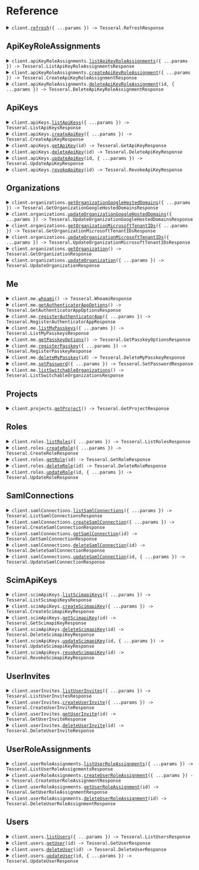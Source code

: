 # Reference

<details><summary><code>client.<a href="/src/Client.ts">refresh</a>({ ...params }) -> Tesseral.RefreshResponse</code></summary>
<dl>
<dd>

#### 🔌 Usage

<dl>
<dd>

<dl>
<dd>

```typescript
await client.refresh();
```

</dd>
</dl>
</dd>
</dl>

#### ⚙️ Parameters

<dl>
<dd>

<dl>
<dd>

**request:** `Tesseral.RefreshRequest`

</dd>
</dl>

<dl>
<dd>

**requestOptions:** `TesseralClient.RequestOptions`

</dd>
</dl>
</dd>
</dl>

</dd>
</dl>
</details>

##

## ApiKeyRoleAssignments

<details><summary><code>client.apiKeyRoleAssignments.<a href="/src/api/resources/apiKeyRoleAssignments/client/Client.ts">listApiKeyRoleAssignments</a>({ ...params }) -> Tesseral.ListApiKeyRoleAssignmentsResponse</code></summary>
<dl>
<dd>

#### 🔌 Usage

<dl>
<dd>

<dl>
<dd>

```typescript
await client.apiKeyRoleAssignments.listApiKeyRoleAssignments();
```

</dd>
</dl>
</dd>
</dl>

#### ⚙️ Parameters

<dl>
<dd>

<dl>
<dd>

**request:** `Tesseral.ApiKeyRoleAssignmentsListApiKeyRoleAssignmentsRequest`

</dd>
</dl>

<dl>
<dd>

**requestOptions:** `ApiKeyRoleAssignments.RequestOptions`

</dd>
</dl>
</dd>
</dl>

</dd>
</dl>
</details>

<details><summary><code>client.apiKeyRoleAssignments.<a href="/src/api/resources/apiKeyRoleAssignments/client/Client.ts">createApiKeyRoleAssignment</a>({ ...params }) -> Tesseral.CreateApiKeyRoleAssignmentResponse</code></summary>
<dl>
<dd>

#### 🔌 Usage

<dl>
<dd>

<dl>
<dd>

```typescript
await client.apiKeyRoleAssignments.createApiKeyRoleAssignment();
```

</dd>
</dl>
</dd>
</dl>

#### ⚙️ Parameters

<dl>
<dd>

<dl>
<dd>

**request:** `Tesseral.CreateApiKeyRoleAssignmentRequest`

</dd>
</dl>

<dl>
<dd>

**requestOptions:** `ApiKeyRoleAssignments.RequestOptions`

</dd>
</dl>
</dd>
</dl>

</dd>
</dl>
</details>

<details><summary><code>client.apiKeyRoleAssignments.<a href="/src/api/resources/apiKeyRoleAssignments/client/Client.ts">deleteApiKeyRoleAssignment</a>(id, { ...params }) -> Tesseral.DeleteApiKeyRoleAssignmentResponse</code></summary>
<dl>
<dd>

#### 🔌 Usage

<dl>
<dd>

<dl>
<dd>

```typescript
await client.apiKeyRoleAssignments.deleteApiKeyRoleAssignment("id");
```

</dd>
</dl>
</dd>
</dl>

#### ⚙️ Parameters

<dl>
<dd>

<dl>
<dd>

**id:** `string`

</dd>
</dl>

<dl>
<dd>

**request:** `Tesseral.ApiKeyRoleAssignmentsDeleteApiKeyRoleAssignmentRequest`

</dd>
</dl>

<dl>
<dd>

**requestOptions:** `ApiKeyRoleAssignments.RequestOptions`

</dd>
</dl>
</dd>
</dl>

</dd>
</dl>
</details>

## ApiKeys

<details><summary><code>client.apiKeys.<a href="/src/api/resources/apiKeys/client/Client.ts">listApiKeys</a>({ ...params }) -> Tesseral.ListApiKeysResponse</code></summary>
<dl>
<dd>

#### 📝 Description

<dl>
<dd>

<dl>
<dd>

List API Keys.

</dd>
</dl>
</dd>
</dl>

#### 🔌 Usage

<dl>
<dd>

<dl>
<dd>

```typescript
await client.apiKeys.listApiKeys();
```

</dd>
</dl>
</dd>
</dl>

#### ⚙️ Parameters

<dl>
<dd>

<dl>
<dd>

**request:** `Tesseral.ApiKeysListApiKeysRequest`

</dd>
</dl>

<dl>
<dd>

**requestOptions:** `ApiKeys.RequestOptions`

</dd>
</dl>
</dd>
</dl>

</dd>
</dl>
</details>

<details><summary><code>client.apiKeys.<a href="/src/api/resources/apiKeys/client/Client.ts">createApiKey</a>({ ...params }) -> Tesseral.CreateApiKeyResponse</code></summary>
<dl>
<dd>

#### 📝 Description

<dl>
<dd>

<dl>
<dd>

Create an API Key for an Organization.

</dd>
</dl>
</dd>
</dl>

#### 🔌 Usage

<dl>
<dd>

<dl>
<dd>

```typescript
await client.apiKeys.createApiKey();
```

</dd>
</dl>
</dd>
</dl>

#### ⚙️ Parameters

<dl>
<dd>

<dl>
<dd>

**request:** `Tesseral.CreateApiKeyRequest`

</dd>
</dl>

<dl>
<dd>

**requestOptions:** `ApiKeys.RequestOptions`

</dd>
</dl>
</dd>
</dl>

</dd>
</dl>
</details>

<details><summary><code>client.apiKeys.<a href="/src/api/resources/apiKeys/client/Client.ts">getApiKey</a>(id) -> Tesseral.GetApiKeyResponse</code></summary>
<dl>
<dd>

#### 📝 Description

<dl>
<dd>

<dl>
<dd>

Get an API Key.

</dd>
</dl>
</dd>
</dl>

#### 🔌 Usage

<dl>
<dd>

<dl>
<dd>

```typescript
await client.apiKeys.getApiKey("id");
```

</dd>
</dl>
</dd>
</dl>

#### ⚙️ Parameters

<dl>
<dd>

<dl>
<dd>

**id:** `string`

</dd>
</dl>

<dl>
<dd>

**requestOptions:** `ApiKeys.RequestOptions`

</dd>
</dl>
</dd>
</dl>

</dd>
</dl>
</details>

<details><summary><code>client.apiKeys.<a href="/src/api/resources/apiKeys/client/Client.ts">deleteApiKey</a>(id) -> Tesseral.DeleteApiKeyResponse</code></summary>
<dl>
<dd>

#### 📝 Description

<dl>
<dd>

<dl>
<dd>

Delete an API Key.

</dd>
</dl>
</dd>
</dl>

#### 🔌 Usage

<dl>
<dd>

<dl>
<dd>

```typescript
await client.apiKeys.deleteApiKey("id");
```

</dd>
</dl>
</dd>
</dl>

#### ⚙️ Parameters

<dl>
<dd>

<dl>
<dd>

**id:** `string`

</dd>
</dl>

<dl>
<dd>

**requestOptions:** `ApiKeys.RequestOptions`

</dd>
</dl>
</dd>
</dl>

</dd>
</dl>
</details>

<details><summary><code>client.apiKeys.<a href="/src/api/resources/apiKeys/client/Client.ts">updateApiKey</a>(id, { ...params }) -> Tesseral.UpdateApiKeyResponse</code></summary>
<dl>
<dd>

#### 📝 Description

<dl>
<dd>

<dl>
<dd>

Update an API Key.

</dd>
</dl>
</dd>
</dl>

#### 🔌 Usage

<dl>
<dd>

<dl>
<dd>

```typescript
await client.apiKeys.updateApiKey("id");
```

</dd>
</dl>
</dd>
</dl>

#### ⚙️ Parameters

<dl>
<dd>

<dl>
<dd>

**id:** `string`

</dd>
</dl>

<dl>
<dd>

**request:** `Tesseral.UpdateApiKeyRequest`

</dd>
</dl>

<dl>
<dd>

**requestOptions:** `ApiKeys.RequestOptions`

</dd>
</dl>
</dd>
</dl>

</dd>
</dl>
</details>

<details><summary><code>client.apiKeys.<a href="/src/api/resources/apiKeys/client/Client.ts">revokeApiKey</a>(id) -> Tesseral.RevokeApiKeyResponse</code></summary>
<dl>
<dd>

#### 📝 Description

<dl>
<dd>

<dl>
<dd>

Revoke an API Key.

</dd>
</dl>
</dd>
</dl>

#### 🔌 Usage

<dl>
<dd>

<dl>
<dd>

```typescript
await client.apiKeys.revokeApiKey("id");
```

</dd>
</dl>
</dd>
</dl>

#### ⚙️ Parameters

<dl>
<dd>

<dl>
<dd>

**id:** `string`

</dd>
</dl>

<dl>
<dd>

**requestOptions:** `ApiKeys.RequestOptions`

</dd>
</dl>
</dd>
</dl>

</dd>
</dl>
</details>

## Organizations

<details><summary><code>client.organizations.<a href="/src/api/resources/organizations/client/Client.ts">getOrganizationGoogleHostedDomains</a>({ ...params }) -> Tesseral.GetOrganizationGoogleHostedDomainsResponse</code></summary>
<dl>
<dd>

#### 🔌 Usage

<dl>
<dd>

<dl>
<dd>

```typescript
await client.organizations.getOrganizationGoogleHostedDomains();
```

</dd>
</dl>
</dd>
</dl>

#### ⚙️ Parameters

<dl>
<dd>

<dl>
<dd>

**request:** `Tesseral.OrganizationsGetOrganizationGoogleHostedDomainsRequest`

</dd>
</dl>

<dl>
<dd>

**requestOptions:** `Organizations.RequestOptions`

</dd>
</dl>
</dd>
</dl>

</dd>
</dl>
</details>

<details><summary><code>client.organizations.<a href="/src/api/resources/organizations/client/Client.ts">updateOrganizationGoogleHostedDomains</a>({ ...params }) -> Tesseral.UpdateOrganizationGoogleHostedDomainsResponse</code></summary>
<dl>
<dd>

#### 🔌 Usage

<dl>
<dd>

<dl>
<dd>

```typescript
await client.organizations.updateOrganizationGoogleHostedDomains({
    body: {},
});
```

</dd>
</dl>
</dd>
</dl>

#### ⚙️ Parameters

<dl>
<dd>

<dl>
<dd>

**request:** `Tesseral.OrganizationsUpdateOrganizationGoogleHostedDomainsRequest`

</dd>
</dl>

<dl>
<dd>

**requestOptions:** `Organizations.RequestOptions`

</dd>
</dl>
</dd>
</dl>

</dd>
</dl>
</details>

<details><summary><code>client.organizations.<a href="/src/api/resources/organizations/client/Client.ts">getOrganizationMicrosoftTenantIDs</a>({ ...params }) -> Tesseral.GetOrganizationMicrosoftTenantIDsResponse</code></summary>
<dl>
<dd>

#### 🔌 Usage

<dl>
<dd>

<dl>
<dd>

```typescript
await client.organizations.getOrganizationMicrosoftTenantIDs();
```

</dd>
</dl>
</dd>
</dl>

#### ⚙️ Parameters

<dl>
<dd>

<dl>
<dd>

**request:** `Tesseral.OrganizationsGetOrganizationMicrosoftTenantIDsRequest`

</dd>
</dl>

<dl>
<dd>

**requestOptions:** `Organizations.RequestOptions`

</dd>
</dl>
</dd>
</dl>

</dd>
</dl>
</details>

<details><summary><code>client.organizations.<a href="/src/api/resources/organizations/client/Client.ts">updateOrganizationMicrosoftTenantIDs</a>({ ...params }) -> Tesseral.UpdateOrganizationMicrosoftTenantIDsResponse</code></summary>
<dl>
<dd>

#### 🔌 Usage

<dl>
<dd>

<dl>
<dd>

```typescript
await client.organizations.updateOrganizationMicrosoftTenantIDs({
    body: {},
});
```

</dd>
</dl>
</dd>
</dl>

#### ⚙️ Parameters

<dl>
<dd>

<dl>
<dd>

**request:** `Tesseral.OrganizationsUpdateOrganizationMicrosoftTenantIDsRequest`

</dd>
</dl>

<dl>
<dd>

**requestOptions:** `Organizations.RequestOptions`

</dd>
</dl>
</dd>
</dl>

</dd>
</dl>
</details>

<details><summary><code>client.organizations.<a href="/src/api/resources/organizations/client/Client.ts">getOrganization</a>() -> Tesseral.GetOrganizationResponse</code></summary>
<dl>
<dd>

#### 🔌 Usage

<dl>
<dd>

<dl>
<dd>

```typescript
await client.organizations.getOrganization();
```

</dd>
</dl>
</dd>
</dl>

#### ⚙️ Parameters

<dl>
<dd>

<dl>
<dd>

**requestOptions:** `Organizations.RequestOptions`

</dd>
</dl>
</dd>
</dl>

</dd>
</dl>
</details>

<details><summary><code>client.organizations.<a href="/src/api/resources/organizations/client/Client.ts">updateOrganization</a>({ ...params }) -> Tesseral.UpdateOrganizationResponse</code></summary>
<dl>
<dd>

#### 🔌 Usage

<dl>
<dd>

<dl>
<dd>

```typescript
await client.organizations.updateOrganization({});
```

</dd>
</dl>
</dd>
</dl>

#### ⚙️ Parameters

<dl>
<dd>

<dl>
<dd>

**request:** `Tesseral.Organization`

</dd>
</dl>

<dl>
<dd>

**requestOptions:** `Organizations.RequestOptions`

</dd>
</dl>
</dd>
</dl>

</dd>
</dl>
</details>

## Me

<details><summary><code>client.me.<a href="/src/api/resources/me/client/Client.ts">whoami</a>() -> Tesseral.WhoamiResponse</code></summary>
<dl>
<dd>

#### 🔌 Usage

<dl>
<dd>

<dl>
<dd>

```typescript
await client.me.whoami();
```

</dd>
</dl>
</dd>
</dl>

#### ⚙️ Parameters

<dl>
<dd>

<dl>
<dd>

**requestOptions:** `Me.RequestOptions`

</dd>
</dl>
</dd>
</dl>

</dd>
</dl>
</details>

<details><summary><code>client.me.<a href="/src/api/resources/me/client/Client.ts">getAuthenticatorAppOptions</a>() -> Tesseral.GetAuthenticatorAppOptionsResponse</code></summary>
<dl>
<dd>

#### 🔌 Usage

<dl>
<dd>

<dl>
<dd>

```typescript
await client.me.getAuthenticatorAppOptions();
```

</dd>
</dl>
</dd>
</dl>

#### ⚙️ Parameters

<dl>
<dd>

<dl>
<dd>

**requestOptions:** `Me.RequestOptions`

</dd>
</dl>
</dd>
</dl>

</dd>
</dl>
</details>

<details><summary><code>client.me.<a href="/src/api/resources/me/client/Client.ts">registerAuthenticatorApp</a>({ ...params }) -> Tesseral.RegisterAuthenticatorAppResponse</code></summary>
<dl>
<dd>

#### 🔌 Usage

<dl>
<dd>

<dl>
<dd>

```typescript
await client.me.registerAuthenticatorApp();
```

</dd>
</dl>
</dd>
</dl>

#### ⚙️ Parameters

<dl>
<dd>

<dl>
<dd>

**request:** `Tesseral.RegisterAuthenticatorAppRequest`

</dd>
</dl>

<dl>
<dd>

**requestOptions:** `Me.RequestOptions`

</dd>
</dl>
</dd>
</dl>

</dd>
</dl>
</details>

<details><summary><code>client.me.<a href="/src/api/resources/me/client/Client.ts">listMyPasskeys</a>({ ...params }) -> Tesseral.ListMyPasskeysResponse</code></summary>
<dl>
<dd>

#### 🔌 Usage

<dl>
<dd>

<dl>
<dd>

```typescript
await client.me.listMyPasskeys();
```

</dd>
</dl>
</dd>
</dl>

#### ⚙️ Parameters

<dl>
<dd>

<dl>
<dd>

**request:** `Tesseral.MeListMyPasskeysRequest`

</dd>
</dl>

<dl>
<dd>

**requestOptions:** `Me.RequestOptions`

</dd>
</dl>
</dd>
</dl>

</dd>
</dl>
</details>

<details><summary><code>client.me.<a href="/src/api/resources/me/client/Client.ts">getPasskeyOptions</a>() -> Tesseral.GetPasskeyOptionsResponse</code></summary>
<dl>
<dd>

#### 🔌 Usage

<dl>
<dd>

<dl>
<dd>

```typescript
await client.me.getPasskeyOptions();
```

</dd>
</dl>
</dd>
</dl>

#### ⚙️ Parameters

<dl>
<dd>

<dl>
<dd>

**requestOptions:** `Me.RequestOptions`

</dd>
</dl>
</dd>
</dl>

</dd>
</dl>
</details>

<details><summary><code>client.me.<a href="/src/api/resources/me/client/Client.ts">registerPasskey</a>({ ...params }) -> Tesseral.RegisterPasskeyResponse</code></summary>
<dl>
<dd>

#### 🔌 Usage

<dl>
<dd>

<dl>
<dd>

```typescript
await client.me.registerPasskey();
```

</dd>
</dl>
</dd>
</dl>

#### ⚙️ Parameters

<dl>
<dd>

<dl>
<dd>

**request:** `Tesseral.RegisterPasskeyRequest`

</dd>
</dl>

<dl>
<dd>

**requestOptions:** `Me.RequestOptions`

</dd>
</dl>
</dd>
</dl>

</dd>
</dl>
</details>

<details><summary><code>client.me.<a href="/src/api/resources/me/client/Client.ts">deleteMyPasskey</a>(id) -> Tesseral.DeleteMyPasskeyResponse</code></summary>
<dl>
<dd>

#### 🔌 Usage

<dl>
<dd>

<dl>
<dd>

```typescript
await client.me.deleteMyPasskey("id");
```

</dd>
</dl>
</dd>
</dl>

#### ⚙️ Parameters

<dl>
<dd>

<dl>
<dd>

**id:** `string`

</dd>
</dl>

<dl>
<dd>

**requestOptions:** `Me.RequestOptions`

</dd>
</dl>
</dd>
</dl>

</dd>
</dl>
</details>

<details><summary><code>client.me.<a href="/src/api/resources/me/client/Client.ts">setPassword</a>({ ...params }) -> Tesseral.SetPasswordResponse</code></summary>
<dl>
<dd>

#### 📝 Description

<dl>
<dd>

<dl>
<dd>

Sets a user's password.

</dd>
</dl>
</dd>
</dl>

#### 🔌 Usage

<dl>
<dd>

<dl>
<dd>

```typescript
await client.me.setPassword();
```

</dd>
</dl>
</dd>
</dl>

#### ⚙️ Parameters

<dl>
<dd>

<dl>
<dd>

**request:** `Tesseral.SetPasswordRequest`

</dd>
</dl>

<dl>
<dd>

**requestOptions:** `Me.RequestOptions`

</dd>
</dl>
</dd>
</dl>

</dd>
</dl>
</details>

<details><summary><code>client.me.<a href="/src/api/resources/me/client/Client.ts">listSwitchableOrganizations</a>() -> Tesseral.ListSwitchableOrganizationsResponse</code></summary>
<dl>
<dd>

#### 🔌 Usage

<dl>
<dd>

<dl>
<dd>

```typescript
await client.me.listSwitchableOrganizations();
```

</dd>
</dl>
</dd>
</dl>

#### ⚙️ Parameters

<dl>
<dd>

<dl>
<dd>

**requestOptions:** `Me.RequestOptions`

</dd>
</dl>
</dd>
</dl>

</dd>
</dl>
</details>

## Projects

<details><summary><code>client.projects.<a href="/src/api/resources/projects/client/Client.ts">getProject</a>() -> Tesseral.GetProjectResponse</code></summary>
<dl>
<dd>

#### 🔌 Usage

<dl>
<dd>

<dl>
<dd>

```typescript
await client.projects.getProject();
```

</dd>
</dl>
</dd>
</dl>

#### ⚙️ Parameters

<dl>
<dd>

<dl>
<dd>

**requestOptions:** `Projects.RequestOptions`

</dd>
</dl>
</dd>
</dl>

</dd>
</dl>
</details>

## Roles

<details><summary><code>client.roles.<a href="/src/api/resources/roles/client/Client.ts">listRoles</a>({ ...params }) -> Tesseral.ListRolesResponse</code></summary>
<dl>
<dd>

#### 📝 Description

<dl>
<dd>

<dl>
<dd>

List Roles.

</dd>
</dl>
</dd>
</dl>

#### 🔌 Usage

<dl>
<dd>

<dl>
<dd>

```typescript
await client.roles.listRoles();
```

</dd>
</dl>
</dd>
</dl>

#### ⚙️ Parameters

<dl>
<dd>

<dl>
<dd>

**request:** `Tesseral.RolesListRolesRequest`

</dd>
</dl>

<dl>
<dd>

**requestOptions:** `Roles.RequestOptions`

</dd>
</dl>
</dd>
</dl>

</dd>
</dl>
</details>

<details><summary><code>client.roles.<a href="/src/api/resources/roles/client/Client.ts">createRole</a>({ ...params }) -> Tesseral.CreateRoleResponse</code></summary>
<dl>
<dd>

#### 📝 Description

<dl>
<dd>

<dl>
<dd>

Create a Role.

</dd>
</dl>
</dd>
</dl>

#### 🔌 Usage

<dl>
<dd>

<dl>
<dd>

```typescript
await client.roles.createRole({});
```

</dd>
</dl>
</dd>
</dl>

#### ⚙️ Parameters

<dl>
<dd>

<dl>
<dd>

**request:** `Tesseral.Role`

</dd>
</dl>

<dl>
<dd>

**requestOptions:** `Roles.RequestOptions`

</dd>
</dl>
</dd>
</dl>

</dd>
</dl>
</details>

<details><summary><code>client.roles.<a href="/src/api/resources/roles/client/Client.ts">getRole</a>(id) -> Tesseral.GetRoleResponse</code></summary>
<dl>
<dd>

#### 📝 Description

<dl>
<dd>

<dl>
<dd>

Get a Role.

</dd>
</dl>
</dd>
</dl>

#### 🔌 Usage

<dl>
<dd>

<dl>
<dd>

```typescript
await client.roles.getRole("id");
```

</dd>
</dl>
</dd>
</dl>

#### ⚙️ Parameters

<dl>
<dd>

<dl>
<dd>

**id:** `string`

</dd>
</dl>

<dl>
<dd>

**requestOptions:** `Roles.RequestOptions`

</dd>
</dl>
</dd>
</dl>

</dd>
</dl>
</details>

<details><summary><code>client.roles.<a href="/src/api/resources/roles/client/Client.ts">deleteRole</a>(id) -> Tesseral.DeleteRoleResponse</code></summary>
<dl>
<dd>

#### 📝 Description

<dl>
<dd>

<dl>
<dd>

Delete a Role.

</dd>
</dl>
</dd>
</dl>

#### 🔌 Usage

<dl>
<dd>

<dl>
<dd>

```typescript
await client.roles.deleteRole("id");
```

</dd>
</dl>
</dd>
</dl>

#### ⚙️ Parameters

<dl>
<dd>

<dl>
<dd>

**id:** `string`

</dd>
</dl>

<dl>
<dd>

**requestOptions:** `Roles.RequestOptions`

</dd>
</dl>
</dd>
</dl>

</dd>
</dl>
</details>

<details><summary><code>client.roles.<a href="/src/api/resources/roles/client/Client.ts">updateRole</a>(id, { ...params }) -> Tesseral.UpdateRoleResponse</code></summary>
<dl>
<dd>

#### 📝 Description

<dl>
<dd>

<dl>
<dd>

Update a Role.

</dd>
</dl>
</dd>
</dl>

#### 🔌 Usage

<dl>
<dd>

<dl>
<dd>

```typescript
await client.roles.updateRole("id", {});
```

</dd>
</dl>
</dd>
</dl>

#### ⚙️ Parameters

<dl>
<dd>

<dl>
<dd>

**id:** `string`

</dd>
</dl>

<dl>
<dd>

**request:** `Tesseral.Role`

</dd>
</dl>

<dl>
<dd>

**requestOptions:** `Roles.RequestOptions`

</dd>
</dl>
</dd>
</dl>

</dd>
</dl>
</details>

## SamlConnections

<details><summary><code>client.samlConnections.<a href="/src/api/resources/samlConnections/client/Client.ts">listSamlConnections</a>({ ...params }) -> Tesseral.ListSamlConnectionsResponse</code></summary>
<dl>
<dd>

#### 🔌 Usage

<dl>
<dd>

<dl>
<dd>

```typescript
await client.samlConnections.listSamlConnections();
```

</dd>
</dl>
</dd>
</dl>

#### ⚙️ Parameters

<dl>
<dd>

<dl>
<dd>

**request:** `Tesseral.SamlConnectionsListSamlConnectionsRequest`

</dd>
</dl>

<dl>
<dd>

**requestOptions:** `SamlConnections.RequestOptions`

</dd>
</dl>
</dd>
</dl>

</dd>
</dl>
</details>

<details><summary><code>client.samlConnections.<a href="/src/api/resources/samlConnections/client/Client.ts">createSamlConnection</a>({ ...params }) -> Tesseral.CreateSamlConnectionResponse</code></summary>
<dl>
<dd>

#### 🔌 Usage

<dl>
<dd>

<dl>
<dd>

```typescript
await client.samlConnections.createSamlConnection({});
```

</dd>
</dl>
</dd>
</dl>

#### ⚙️ Parameters

<dl>
<dd>

<dl>
<dd>

**request:** `Tesseral.SamlConnection`

</dd>
</dl>

<dl>
<dd>

**requestOptions:** `SamlConnections.RequestOptions`

</dd>
</dl>
</dd>
</dl>

</dd>
</dl>
</details>

<details><summary><code>client.samlConnections.<a href="/src/api/resources/samlConnections/client/Client.ts">getSamlConnection</a>(id) -> Tesseral.GetSamlConnectionResponse</code></summary>
<dl>
<dd>

#### 🔌 Usage

<dl>
<dd>

<dl>
<dd>

```typescript
await client.samlConnections.getSamlConnection("id");
```

</dd>
</dl>
</dd>
</dl>

#### ⚙️ Parameters

<dl>
<dd>

<dl>
<dd>

**id:** `string`

</dd>
</dl>

<dl>
<dd>

**requestOptions:** `SamlConnections.RequestOptions`

</dd>
</dl>
</dd>
</dl>

</dd>
</dl>
</details>

<details><summary><code>client.samlConnections.<a href="/src/api/resources/samlConnections/client/Client.ts">deleteSamlConnection</a>(id) -> Tesseral.DeleteSamlConnectionResponse</code></summary>
<dl>
<dd>

#### 🔌 Usage

<dl>
<dd>

<dl>
<dd>

```typescript
await client.samlConnections.deleteSamlConnection("id");
```

</dd>
</dl>
</dd>
</dl>

#### ⚙️ Parameters

<dl>
<dd>

<dl>
<dd>

**id:** `string`

</dd>
</dl>

<dl>
<dd>

**requestOptions:** `SamlConnections.RequestOptions`

</dd>
</dl>
</dd>
</dl>

</dd>
</dl>
</details>

<details><summary><code>client.samlConnections.<a href="/src/api/resources/samlConnections/client/Client.ts">updateSamlConnection</a>(id, { ...params }) -> Tesseral.UpdateSamlConnectionResponse</code></summary>
<dl>
<dd>

#### 🔌 Usage

<dl>
<dd>

<dl>
<dd>

```typescript
await client.samlConnections.updateSamlConnection("id", {});
```

</dd>
</dl>
</dd>
</dl>

#### ⚙️ Parameters

<dl>
<dd>

<dl>
<dd>

**id:** `string`

</dd>
</dl>

<dl>
<dd>

**request:** `Tesseral.SamlConnection`

</dd>
</dl>

<dl>
<dd>

**requestOptions:** `SamlConnections.RequestOptions`

</dd>
</dl>
</dd>
</dl>

</dd>
</dl>
</details>

## ScimApiKeys

<details><summary><code>client.scimApiKeys.<a href="/src/api/resources/scimApiKeys/client/Client.ts">listScimapiKeys</a>({ ...params }) -> Tesseral.ListScimapiKeysResponse</code></summary>
<dl>
<dd>

#### 🔌 Usage

<dl>
<dd>

<dl>
<dd>

```typescript
await client.scimApiKeys.listScimapiKeys();
```

</dd>
</dl>
</dd>
</dl>

#### ⚙️ Parameters

<dl>
<dd>

<dl>
<dd>

**request:** `Tesseral.ScimApiKeysListScimapiKeysRequest`

</dd>
</dl>

<dl>
<dd>

**requestOptions:** `ScimApiKeys.RequestOptions`

</dd>
</dl>
</dd>
</dl>

</dd>
</dl>
</details>

<details><summary><code>client.scimApiKeys.<a href="/src/api/resources/scimApiKeys/client/Client.ts">createScimapiKey</a>({ ...params }) -> Tesseral.CreateScimapiKeyResponse</code></summary>
<dl>
<dd>

#### 🔌 Usage

<dl>
<dd>

<dl>
<dd>

```typescript
await client.scimApiKeys.createScimapiKey({});
```

</dd>
</dl>
</dd>
</dl>

#### ⚙️ Parameters

<dl>
<dd>

<dl>
<dd>

**request:** `Tesseral.ScimapiKey`

</dd>
</dl>

<dl>
<dd>

**requestOptions:** `ScimApiKeys.RequestOptions`

</dd>
</dl>
</dd>
</dl>

</dd>
</dl>
</details>

<details><summary><code>client.scimApiKeys.<a href="/src/api/resources/scimApiKeys/client/Client.ts">getScimapiKey</a>(id) -> Tesseral.GetScimapiKeyResponse</code></summary>
<dl>
<dd>

#### 🔌 Usage

<dl>
<dd>

<dl>
<dd>

```typescript
await client.scimApiKeys.getScimapiKey("id");
```

</dd>
</dl>
</dd>
</dl>

#### ⚙️ Parameters

<dl>
<dd>

<dl>
<dd>

**id:** `string`

</dd>
</dl>

<dl>
<dd>

**requestOptions:** `ScimApiKeys.RequestOptions`

</dd>
</dl>
</dd>
</dl>

</dd>
</dl>
</details>

<details><summary><code>client.scimApiKeys.<a href="/src/api/resources/scimApiKeys/client/Client.ts">deleteScimapiKey</a>(id) -> Tesseral.DeleteScimapiKeyResponse</code></summary>
<dl>
<dd>

#### 🔌 Usage

<dl>
<dd>

<dl>
<dd>

```typescript
await client.scimApiKeys.deleteScimapiKey("id");
```

</dd>
</dl>
</dd>
</dl>

#### ⚙️ Parameters

<dl>
<dd>

<dl>
<dd>

**id:** `string`

</dd>
</dl>

<dl>
<dd>

**requestOptions:** `ScimApiKeys.RequestOptions`

</dd>
</dl>
</dd>
</dl>

</dd>
</dl>
</details>

<details><summary><code>client.scimApiKeys.<a href="/src/api/resources/scimApiKeys/client/Client.ts">updateScimapiKey</a>(id, { ...params }) -> Tesseral.UpdateScimapiKeyResponse</code></summary>
<dl>
<dd>

#### 🔌 Usage

<dl>
<dd>

<dl>
<dd>

```typescript
await client.scimApiKeys.updateScimapiKey("id", {});
```

</dd>
</dl>
</dd>
</dl>

#### ⚙️ Parameters

<dl>
<dd>

<dl>
<dd>

**id:** `string`

</dd>
</dl>

<dl>
<dd>

**request:** `Tesseral.ScimapiKey`

</dd>
</dl>

<dl>
<dd>

**requestOptions:** `ScimApiKeys.RequestOptions`

</dd>
</dl>
</dd>
</dl>

</dd>
</dl>
</details>

<details><summary><code>client.scimApiKeys.<a href="/src/api/resources/scimApiKeys/client/Client.ts">revokeScimapiKey</a>(id) -> Tesseral.RevokeScimapiKeyResponse</code></summary>
<dl>
<dd>

#### 🔌 Usage

<dl>
<dd>

<dl>
<dd>

```typescript
await client.scimApiKeys.revokeScimapiKey("id");
```

</dd>
</dl>
</dd>
</dl>

#### ⚙️ Parameters

<dl>
<dd>

<dl>
<dd>

**id:** `string`

</dd>
</dl>

<dl>
<dd>

**requestOptions:** `ScimApiKeys.RequestOptions`

</dd>
</dl>
</dd>
</dl>

</dd>
</dl>
</details>

## UserInvites

<details><summary><code>client.userInvites.<a href="/src/api/resources/userInvites/client/Client.ts">listUserInvites</a>({ ...params }) -> Tesseral.ListUserInvitesResponse</code></summary>
<dl>
<dd>

#### 🔌 Usage

<dl>
<dd>

<dl>
<dd>

```typescript
await client.userInvites.listUserInvites();
```

</dd>
</dl>
</dd>
</dl>

#### ⚙️ Parameters

<dl>
<dd>

<dl>
<dd>

**request:** `Tesseral.UserInvitesListUserInvitesRequest`

</dd>
</dl>

<dl>
<dd>

**requestOptions:** `UserInvites.RequestOptions`

</dd>
</dl>
</dd>
</dl>

</dd>
</dl>
</details>

<details><summary><code>client.userInvites.<a href="/src/api/resources/userInvites/client/Client.ts">createUserInvite</a>({ ...params }) -> Tesseral.CreateUserInviteResponse</code></summary>
<dl>
<dd>

#### 🔌 Usage

<dl>
<dd>

<dl>
<dd>

```typescript
await client.userInvites.createUserInvite({
    body: {},
});
```

</dd>
</dl>
</dd>
</dl>

#### ⚙️ Parameters

<dl>
<dd>

<dl>
<dd>

**request:** `Tesseral.UserInvitesCreateUserInviteRequest`

</dd>
</dl>

<dl>
<dd>

**requestOptions:** `UserInvites.RequestOptions`

</dd>
</dl>
</dd>
</dl>

</dd>
</dl>
</details>

<details><summary><code>client.userInvites.<a href="/src/api/resources/userInvites/client/Client.ts">getUserInvite</a>(id) -> Tesseral.GetUserInviteResponse</code></summary>
<dl>
<dd>

#### 🔌 Usage

<dl>
<dd>

<dl>
<dd>

```typescript
await client.userInvites.getUserInvite("id");
```

</dd>
</dl>
</dd>
</dl>

#### ⚙️ Parameters

<dl>
<dd>

<dl>
<dd>

**id:** `string`

</dd>
</dl>

<dl>
<dd>

**requestOptions:** `UserInvites.RequestOptions`

</dd>
</dl>
</dd>
</dl>

</dd>
</dl>
</details>

<details><summary><code>client.userInvites.<a href="/src/api/resources/userInvites/client/Client.ts">deleteUserInvite</a>(id) -> Tesseral.DeleteUserInviteResponse</code></summary>
<dl>
<dd>

#### 🔌 Usage

<dl>
<dd>

<dl>
<dd>

```typescript
await client.userInvites.deleteUserInvite("id");
```

</dd>
</dl>
</dd>
</dl>

#### ⚙️ Parameters

<dl>
<dd>

<dl>
<dd>

**id:** `string`

</dd>
</dl>

<dl>
<dd>

**requestOptions:** `UserInvites.RequestOptions`

</dd>
</dl>
</dd>
</dl>

</dd>
</dl>
</details>

## UserRoleAssignments

<details><summary><code>client.userRoleAssignments.<a href="/src/api/resources/userRoleAssignments/client/Client.ts">listUserRoleAssignments</a>({ ...params }) -> Tesseral.ListUserRoleAssignmentsResponse</code></summary>
<dl>
<dd>

#### 📝 Description

<dl>
<dd>

<dl>
<dd>

List User Role Assignments.

</dd>
</dl>
</dd>
</dl>

#### 🔌 Usage

<dl>
<dd>

<dl>
<dd>

```typescript
await client.userRoleAssignments.listUserRoleAssignments();
```

</dd>
</dl>
</dd>
</dl>

#### ⚙️ Parameters

<dl>
<dd>

<dl>
<dd>

**request:** `Tesseral.UserRoleAssignmentsListUserRoleAssignmentsRequest`

</dd>
</dl>

<dl>
<dd>

**requestOptions:** `UserRoleAssignments.RequestOptions`

</dd>
</dl>
</dd>
</dl>

</dd>
</dl>
</details>

<details><summary><code>client.userRoleAssignments.<a href="/src/api/resources/userRoleAssignments/client/Client.ts">createUserRoleAssignment</a>({ ...params }) -> Tesseral.CreateUserRoleAssignmentResponse</code></summary>
<dl>
<dd>

#### 📝 Description

<dl>
<dd>

<dl>
<dd>

Create a User Role Assignment.

</dd>
</dl>
</dd>
</dl>

#### 🔌 Usage

<dl>
<dd>

<dl>
<dd>

```typescript
await client.userRoleAssignments.createUserRoleAssignment({});
```

</dd>
</dl>
</dd>
</dl>

#### ⚙️ Parameters

<dl>
<dd>

<dl>
<dd>

**request:** `Tesseral.UserRoleAssignment`

</dd>
</dl>

<dl>
<dd>

**requestOptions:** `UserRoleAssignments.RequestOptions`

</dd>
</dl>
</dd>
</dl>

</dd>
</dl>
</details>

<details><summary><code>client.userRoleAssignments.<a href="/src/api/resources/userRoleAssignments/client/Client.ts">getUserRoleAssignment</a>(id) -> Tesseral.GetUserRoleAssignmentResponse</code></summary>
<dl>
<dd>

#### 📝 Description

<dl>
<dd>

<dl>
<dd>

Get a User Role Assignment.

</dd>
</dl>
</dd>
</dl>

#### 🔌 Usage

<dl>
<dd>

<dl>
<dd>

```typescript
await client.userRoleAssignments.getUserRoleAssignment("id");
```

</dd>
</dl>
</dd>
</dl>

#### ⚙️ Parameters

<dl>
<dd>

<dl>
<dd>

**id:** `string`

</dd>
</dl>

<dl>
<dd>

**requestOptions:** `UserRoleAssignments.RequestOptions`

</dd>
</dl>
</dd>
</dl>

</dd>
</dl>
</details>

<details><summary><code>client.userRoleAssignments.<a href="/src/api/resources/userRoleAssignments/client/Client.ts">deleteUserRoleAssignment</a>(id) -> Tesseral.DeleteUserRoleAssignmentResponse</code></summary>
<dl>
<dd>

#### 📝 Description

<dl>
<dd>

<dl>
<dd>

Delete a User Role Assignment.

</dd>
</dl>
</dd>
</dl>

#### 🔌 Usage

<dl>
<dd>

<dl>
<dd>

```typescript
await client.userRoleAssignments.deleteUserRoleAssignment("id");
```

</dd>
</dl>
</dd>
</dl>

#### ⚙️ Parameters

<dl>
<dd>

<dl>
<dd>

**id:** `string`

</dd>
</dl>

<dl>
<dd>

**requestOptions:** `UserRoleAssignments.RequestOptions`

</dd>
</dl>
</dd>
</dl>

</dd>
</dl>
</details>

## Users

<details><summary><code>client.users.<a href="/src/api/resources/users/client/Client.ts">listUsers</a>({ ...params }) -> Tesseral.ListUsersResponse</code></summary>
<dl>
<dd>

#### 🔌 Usage

<dl>
<dd>

<dl>
<dd>

```typescript
await client.users.listUsers();
```

</dd>
</dl>
</dd>
</dl>

#### ⚙️ Parameters

<dl>
<dd>

<dl>
<dd>

**request:** `Tesseral.UsersListUsersRequest`

</dd>
</dl>

<dl>
<dd>

**requestOptions:** `Users.RequestOptions`

</dd>
</dl>
</dd>
</dl>

</dd>
</dl>
</details>

<details><summary><code>client.users.<a href="/src/api/resources/users/client/Client.ts">getUser</a>(id) -> Tesseral.GetUserResponse</code></summary>
<dl>
<dd>

#### 🔌 Usage

<dl>
<dd>

<dl>
<dd>

```typescript
await client.users.getUser("id");
```

</dd>
</dl>
</dd>
</dl>

#### ⚙️ Parameters

<dl>
<dd>

<dl>
<dd>

**id:** `string`

</dd>
</dl>

<dl>
<dd>

**requestOptions:** `Users.RequestOptions`

</dd>
</dl>
</dd>
</dl>

</dd>
</dl>
</details>

<details><summary><code>client.users.<a href="/src/api/resources/users/client/Client.ts">deleteUser</a>(id) -> Tesseral.DeleteUserResponse</code></summary>
<dl>
<dd>

#### 🔌 Usage

<dl>
<dd>

<dl>
<dd>

```typescript
await client.users.deleteUser("id");
```

</dd>
</dl>
</dd>
</dl>

#### ⚙️ Parameters

<dl>
<dd>

<dl>
<dd>

**id:** `string`

</dd>
</dl>

<dl>
<dd>

**requestOptions:** `Users.RequestOptions`

</dd>
</dl>
</dd>
</dl>

</dd>
</dl>
</details>

<details><summary><code>client.users.<a href="/src/api/resources/users/client/Client.ts">updateUser</a>(id, { ...params }) -> Tesseral.UpdateUserResponse</code></summary>
<dl>
<dd>

#### 🔌 Usage

<dl>
<dd>

<dl>
<dd>

```typescript
await client.users.updateUser("id", {});
```

</dd>
</dl>
</dd>
</dl>

#### ⚙️ Parameters

<dl>
<dd>

<dl>
<dd>

**id:** `string`

</dd>
</dl>

<dl>
<dd>

**request:** `Tesseral.User`

</dd>
</dl>

<dl>
<dd>

**requestOptions:** `Users.RequestOptions`

</dd>
</dl>
</dd>
</dl>

</dd>
</dl>
</details>
